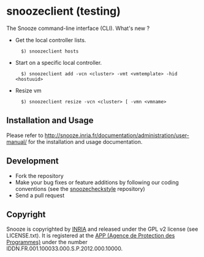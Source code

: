 # snoozeclient (testing)

The Snooze command-line interface (CLI).
What's new ?

* Get the local controller lists.

        $) snoozeclient hosts

* Start on a specific local controller.

        $) snoozeclient add -vcn <cluster> -vmt <vmtemplate> -hid <hostuuid>

* Resize vm 

        $) snoozeclient resize -vcn <cluster> [ -vmn <vmname>
 

## Installation and Usage

Please refer to <http://snooze.inria.fr/documentation/administration/user-manual/> for the installation and usage documentation.

## Development

* Fork the repository
* Make your bug fixes or feature additions by following our coding conventions (see the [snoozecheckstyle](https://github.com/snoozesoftware/snoozecheckstyle) repository)
* Send a pull request

## Copyright

Snooze is copyrighted by [INRIA](http://www.inria.fr/en) and released under the GPL v2 license (see LICENSE.txt). It is registered at the [APP (Agence de Protection des Programmes)](http://www.app.asso.fr/) under the number IDDN.FR.001.100033.000.S.P.2012.000.10000.
